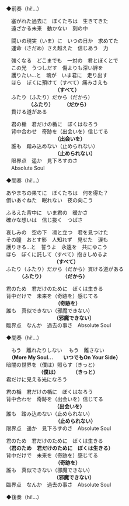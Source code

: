 ◆前奏（hi!…）

　塞がれた過去に　ぼくたちは　生きてきた  
　遠ざかる未来　動かない　刻の中

　闘いの現実（いま）に　いつの日か　求めてた  
　運命（さだめ）さえ越えた　信じあう　力

　強くなる　どこまでも　一対の　君とぼくとで  
　この光　うつしだす　傷よりも深い絆を  
　護りたい...と　魂が　いま君に　走り出す  
　ほら　ぼくに預けて（すべて）痛みさえも  
　　　　　　　　　　**（すべて）**  
　ふたり（ふたり）だから（だから）    
　　　　 **（ふたり）　　　（だから）**  
　貫ける道がある

　君の楯　君だけの楯に　ぼくはなろう  
　背中合わせ　奇跡を（出会いを）信じてる  
　　　　　　　　　　**（出会いを）**  
　誰も　踏み込めない（止められない）  
　　　　　　　　　　**（止められない）**  
　限界点　遥か　見下ろすのさ  
　Absolute Soul

◆間奏（hi!…）

あやまちの果てに　ぼくたちは　何を得た？  
償いあぐねた　眠れない　夜の向こう

ふるえた背中に　いま君の　暖かさ  
確かな想いは　信じ抜く　つばさ  

哀しみの　空の下　凛と立つ　君を見つけた  
その瞳　おとす影　人知れず　見せた　涙も  
護りきる...と　誓うよ　永遠を　共にゆこう  
ほら　ぼくに託して（すべて）抱きしめるよ  
  　　　　　　　　　     **（すべて）**  
ふたり（ふたり）だから（だから）貫ける道がある  
 　　　**（ふたり）  　　　 （だから）**  

君のため　君だけのために　ぼくは生きる  
背中だけで　未来を（奇跡を）感じてる  
  　　　　　　　　  　  **（奇跡を）**  
誰も　真似できない（邪魔できない）  
　　　　　　　　　         **（邪魔できない）**  
臨界点　なんか　過去の事さ　Absolute Soul  

◆間奏（hi!…）

　もう　離れたりしない     　もう　離さない  
　**（More My Soul...　　いつでもOn Your Side）**  
暗闇の世界を（僕は）照らす（きっと）  
　　　　　　  **（僕は）　　　 （きっと）**  
君だけに見える光になろう  

君の楯　君だけの楯に　ぼくはなろう  
背中合わせ　奇跡を（出会いを）信じてる  
  　   　   　 　　 　　　  **（出会いを）**  
誰も　踏み込めない（止められない）  
  　　　　　　 　　　               **（止められない）**  
限界点　遥か　見下ろすのさ　Absolute Soul

君のため　君だけのために　ぼくは生きる  
**（君のため　君だけのために　ぼくは生きる）**  
背中だけで　未来を（奇跡を）感じてる  
  　　　　　　　　  　  **（奇跡を）**  
誰も　真似できない（邪魔できない）  
　　　　　　　　　         **（邪魔できない）**  
臨界点　なんか　過去の事さ　Absolute Soul

◆後奏（hi!…）
